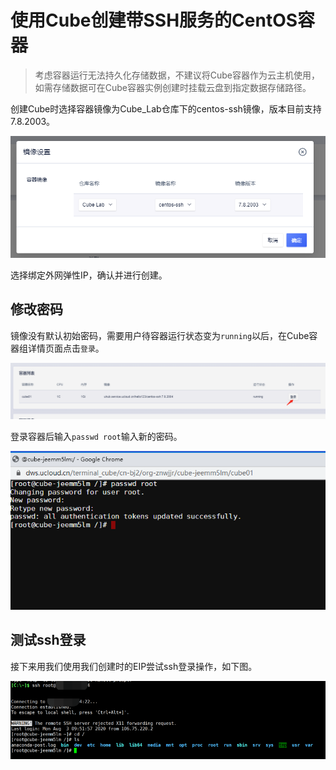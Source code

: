 # 使用Cube创建带SSH服务的CentOS容器

>考虑容器运行无法持久化存储数据，不建议将Cube容器作为云主机使用，如需存储数据可在Cube容器实例创建时挂载云盘到指定数据存储路径。

创建Cube时选择容器镜像为Cube_Lab仓库下的centos-ssh镜像，版本目前支持7.8.2003。

![](../images/quickstar/centos-ssh-image.png)

选择绑定外网弹性IP，确认并进行创建。

## 修改密码

镜像没有默认初始密码，需要用户待容器运行状态变为`running`以后，在Cube容器组详情页面点击`登录`。

![](../images/quickstar/centos-ssh-web2.png)

登录容器后输入`passwd root`输入新的密码。

![](../images/quickstar/centos-ssh-passwd.png)

## 测试ssh登录

接下来用我们使用我们创建时的EIP尝试ssh登录操作，如下图。

![](../images/quickstar/centos-ssh-ssh.png)